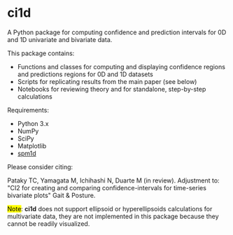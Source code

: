 # ci1d
A Python package for computing confidence and prediction intervals for 0D and 1D univariate and bivariate data.

This package contains:

* Functions and classes for computing and displaying confidence regions and predictions regions for 0D and 1D datasets
* Scripts for replicating results from the main paper (see below)
* Notebooks for reviewing theory and for standalone, step-by-step calculations

Requirements:

* Python 3.x
* NumPy
* SciPy
* Matplotlib
* [spm1d](http://www.spm1d.org)


Please consider citing:

Pataky TC, Yamagata M, Ichihashi N, Duarte M (in review). Adjustment to: "CI2 for creating and comparing confidence-intervals for time-series bivariate plots" Gait & Posture.


<mark>Note</mark>: **ci1d** does not support ellipsoid or hyperellipsoids calculations for multivariate data, they are not implemented in this package because they cannot be readily visualized.